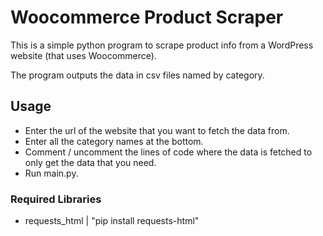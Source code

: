 # Woocommerce Product Scraper
This is a simple python program to scrape product info from a WordPress website (that uses Woocommerce).

The program outputs the data in csv files named by category.

## Usage

 - Enter the url of the website that you want to fetch the data from.
 - Enter all the category names at the bottom.
 - Comment / uncomment the lines of code where the data is fetched to only get the data that you need.
 - Run main.py.

### Required Libraries

 - requests_html | "pip install requests-html"
